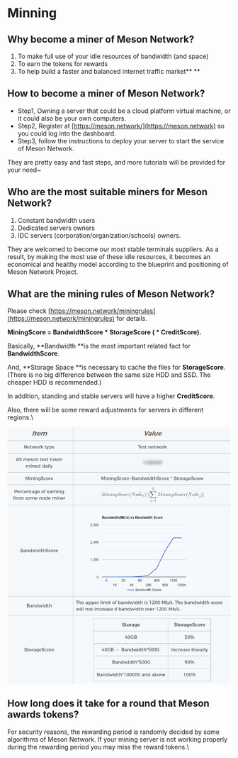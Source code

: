 # Minning

## **Why become a miner of Meson Network?**

1. To make full use of your idle resources of bandwidth (and space)
2. To earn the tokens for rewards
3. To help build a faster and balanced internet traffic market** **

## How to become a miner of Meson Network?

* Step1, Owning a server that could be a cloud platform virtual machine, or it could also be your own computers.
* Step2, Register at [https://meson.network/](https://meson.network) so you could log into the dashboard.
* Step3, follow the instructions to deploy your server to start the service of Meson Network.

They are pretty easy and fast steps, and more tutorials will be provided for your need\~

## Who are the most suitable miners for Meson Network?

1. Constant bandwidth users&#x20;
2. Dedicated servers owners&#x20;
3. IDC servers (corporation/organization/schools) owners.&#x20;

They are welcomed to become our most stable terminals suppliers. As a result, by making the most use of these idle resources, it becomes an economical and healthy model according to the blueprint and positioning of Meson Network Project.

## **What are the mining rules of Meson Network?**

Please check [https://meson.network/miningrules](https://meson.network/miningrules) for details.

**MiningScore = BandwidthScore \* StorageScore ( \* CreditScore).**

Basically, **Bandwidth **is the most important related fact for **BandwidthScore**.

And, **Storage Space **is necessary to cache the files for **StorageScore**. (There is no big difference between the same size HDD and SSD. The cheaper HDD is recommended.)

In addition, standing and stable servers will have a higher **CreditScore**.

Also, there will be some reward adjustments for servers in different regions.\


![05/31/2021](<../.gitbook/assets/image (7) (1).png>)

## **How long does it take for a round that Meson awards tokens?**

For security reasons, the rewarding period is randomly decided by some algorithms of Meson Network. If your mining server is not working properly during the rewarding period you may miss the reward tokens.\


